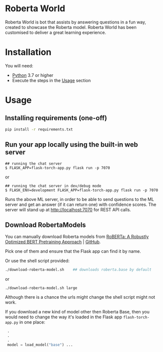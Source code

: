 # Roberta World 

Roberta World is bot that assists by answering questions in a fun way, created to showcase the Roberta model. Roberta World has been customised to deliver a great learning experience.

# Installation

You will need:

- [Python](https://python.org/) 3.7 or higher
- Execute the steps in the [Usage](#usage) section 

# Usage

## Installing requirements (one-off)

```bash
pip install -r requirements.txt
```

## Run your app locally using the built-in web server

```
## running the chat server
$ FLASK_APP=flask-torch-app.py flask run -p 7070
```

or

```
## running the chat server in dev/debug mode
$ FLASK_ENV=development FLASK_APP=flask-torch-app.py flask run -p 7070
```

Runs the above ML server, in order to be able to send questions to the ML server and get an answer (if it can return one) with confidence scores. The server will stand up at [http://localhost:7070](http://localhost:7070) for REST API calls.

## Download RobertaModels

You can manually download Roberta models from [RoBERTa: A Robustly Optimized BERT Pretraining Approach](https://github.com/pytorch/fairseq/blob/master/examples/roberta/README.md#pre-trained-models) | [GitHub](https://github.com/pytorch/fairseq/blob/master/examples/roberta/README.md).

Pick one of them and ensure that the Flask app can find it by name.

Or use the shell script provided:

```bash
./download-roberta-model.sh    ## downloads roberta.base by default
```

or

```
./download-roberta-model.sh large
```

Although there is a chance the urls might change the shell script might not work.

If you download a new kind of model other then Roberta Base, then you would need to change the way it's loaded in the Flask app `flash-torch-app.py` in one place:

```python
 .
 .
 .
 model = load_model("base") ...

```
